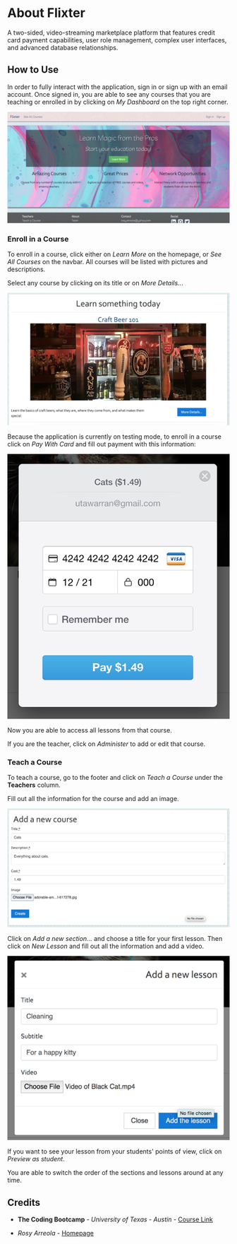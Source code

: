 # About Flixter

A two-sided, video-streaming marketplace platform that features credit card payment capabilities, user role management, complex user interfaces, and advanced database relationships.

## How to Use

In order to fully interact with the application, sign in or sign up with an email account. Once signed in, you are able to see any courses that you are teaching or enrolled in by clicking on *My Dashboard* on the top right corner.

![Home](app/assets/images/home.png)

### Enroll in a Course 

To enroll in a course, click either on *Learn More* on the homepage, or *See All Courses* on the navbar. All courses will be listed with pictures and descriptions.

Select any course by clicking on its title or on *More Details..*.

![Course List](app/assets/images/courselist.png)

Because the application is currently on testing mode, to enroll in a course click on *Pay With Card* and fill out payment with this information:

![Payment](app/assets/images/payment.png)

Now you are able to access all lessons from that course.

If you are the teacher, click on *Administer* to add or edit that course.

### Teach a Course

To teach a course, go to the footer and click on *Teach a Course* under the **Teachers** column.

Fill out all the information for the course and add an image.

![Create](app/assets/images/create.png)

Click on *Add a new section...* and choose a title for your first lesson. Then click on *New Lesson* and fill out all the information and add a video.

![Lesson](app/assets/images/lesson.png)

If you want to see your lesson from your students' points of view, click on *Preview as student*.

You are able to switch the order of the sections and lessons around at any time.

## Credits

* **The Coding Bootcamp** - *University of Texas - Austin* - [Course Link](https://techbootcamps.utexas.edu/coding/online/landing/?tc_ver=1&s=Google-Brand&pkw=ut%20austin%20coding%20bootcamp&pcrid=397231697230&pmt=e&utm_source=google&utm_medium=cpc&utm_campaign=GGL%7CUT-Austin%7CSEM%7CCODING%7C-%7CONL%7CTIER-1%7CALL%7CBRD%7CEXACT%7CCore%7CBootcamp&utm_term=ut%20austin%20coding%20bootcamp&utm_content=397231697230&s=google&k=ut%20austin%20coding%20bootcamp&gclid=EAIaIQobChMI16eEysjL5wIVh5OzCh03vAWNEAAYASAAEgKc8PD_BwE&gclsrc=aw.ds)

* *Rosy Arreola* - [Homepage](https://rosyarreola.netlify.com/)
